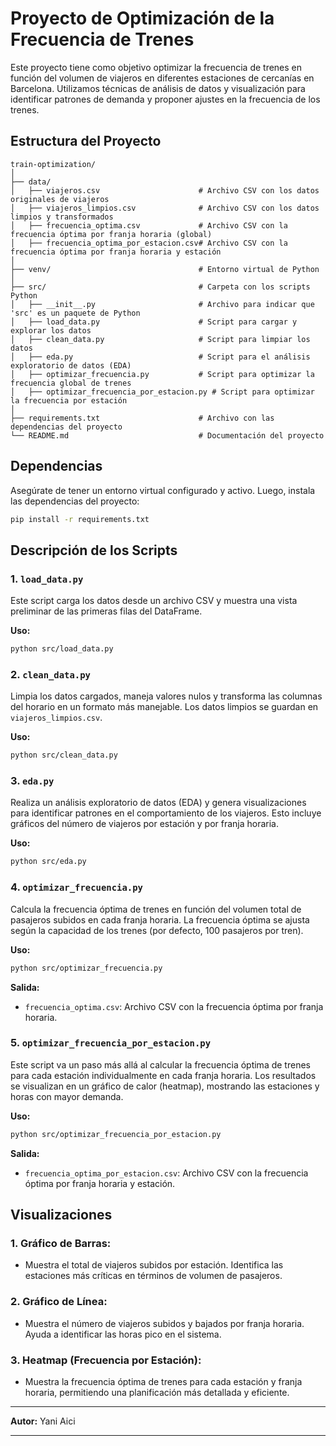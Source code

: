 # Proyecto de Optimización de la Frecuencia de Trenes

Este proyecto tiene como objetivo optimizar la frecuencia de trenes en función del volumen de viajeros en diferentes estaciones de cercanías en Barcelona. Utilizamos técnicas de análisis de datos y visualización para identificar patrones de demanda y proponer ajustes en la frecuencia de los trenes.

## Estructura del Proyecto

```
train-optimization/
│
├── data/
│   ├── viajeros.csv                      # Archivo CSV con los datos originales de viajeros
│   ├── viajeros_limpios.csv              # Archivo CSV con los datos limpios y transformados
│   ├── frecuencia_optima.csv             # Archivo CSV con la frecuencia óptima por franja horaria (global)
│   ├── frecuencia_optima_por_estacion.csv# Archivo CSV con la frecuencia óptima por franja horaria y estación
│
├── venv/                                 # Entorno virtual de Python
│
├── src/                                  # Carpeta con los scripts Python
│   ├── __init__.py                       # Archivo para indicar que 'src' es un paquete de Python
│   ├── load_data.py                      # Script para cargar y explorar los datos
│   ├── clean_data.py                     # Script para limpiar los datos
│   ├── eda.py                            # Script para el análisis exploratorio de datos (EDA)
│   ├── optimizar_frecuencia.py           # Script para optimizar la frecuencia global de trenes
│   ├── optimizar_frecuencia_por_estacion.py # Script para optimizar la frecuencia por estación
│
├── requirements.txt                      # Archivo con las dependencias del proyecto
└── README.md                             # Documentación del proyecto
```

## Dependencias

Asegúrate de tener un entorno virtual configurado y activo. Luego, instala las dependencias del proyecto:

```bash
pip install -r requirements.txt
```

## Descripción de los Scripts

### 1. `load_data.py`

Este script carga los datos desde un archivo CSV y muestra una vista preliminar de las primeras filas del DataFrame.

**Uso:**

```bash
python src/load_data.py
```

### 2. `clean_data.py`

Limpia los datos cargados, maneja valores nulos y transforma las columnas del horario en un formato más manejable. Los datos limpios se guardan en `viajeros_limpios.csv`.

**Uso:**

```bash
python src/clean_data.py
```

### 3. `eda.py`

Realiza un análisis exploratorio de datos (EDA) y genera visualizaciones para identificar patrones en el comportamiento de los viajeros. Esto incluye gráficos del número de viajeros por estación y por franja horaria.

**Uso:**

```bash
python src/eda.py
```

### 4. `optimizar_frecuencia.py`

Calcula la frecuencia óptima de trenes en función del volumen total de pasajeros subidos en cada franja horaria. La frecuencia óptima se ajusta según la capacidad de los trenes (por defecto, 100 pasajeros por tren).

**Uso:**

```bash
python src/optimizar_frecuencia.py
```

**Salida:**

- `frecuencia_optima.csv`: Archivo CSV con la frecuencia óptima por franja horaria.

### 5. `optimizar_frecuencia_por_estacion.py`

Este script va un paso más allá al calcular la frecuencia óptima de trenes para cada estación individualmente en cada franja horaria. Los resultados se visualizan en un gráfico de calor (heatmap), mostrando las estaciones y horas con mayor demanda.

**Uso:**

```bash
python src/optimizar_frecuencia_por_estacion.py
```

**Salida:**

- `frecuencia_optima_por_estacion.csv`: Archivo CSV con la frecuencia óptima por franja horaria y estación.

## Visualizaciones

### 1. **Gráfico de Barras:**
   - Muestra el total de viajeros subidos por estación. Identifica las estaciones más críticas en términos de volumen de pasajeros.

### 2. **Gráfico de Línea:**
   - Muestra el número de viajeros subidos y bajados por franja horaria. Ayuda a identificar las horas pico en el sistema.

### 3. **Heatmap (Frecuencia por Estación):**
   - Muestra la frecuencia óptima de trenes para cada estación y franja horaria, permitiendo una planificación más detallada y eficiente.

---

**Autor:** Yani Aici 

---